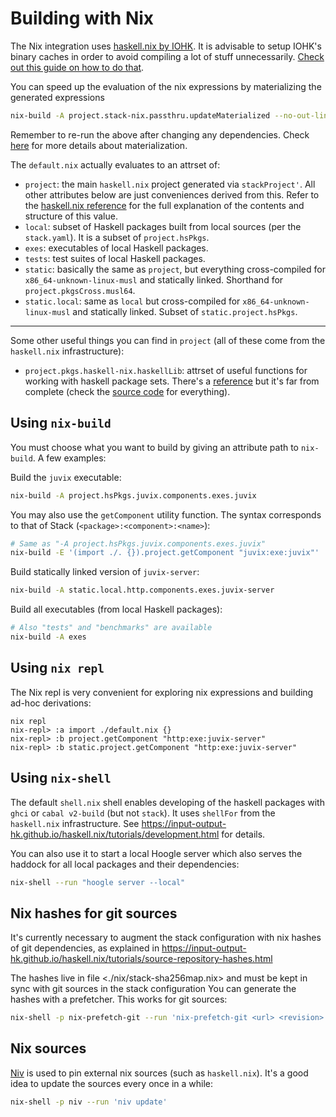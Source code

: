 # Building with Nix

The Nix integration uses [haskell.nix by
IOHK](https://input-output-hk.github.io/haskell.nix/index.html). It is
advisable to setup IOHK's binary caches in order to avoid compiling a lot of
stuff unnecessarily. [Check out this guide on how to do
that](https://input-output-hk.github.io/haskell.nix/tutorials/getting-started.html).

You can speed up the evaluation of the nix expressions by materializing the
generated expressions

```bash
nix-build -A project.stack-nix.passthru.updateMaterialized --no-out-link | bash
```

Remember to re-run the above after changing any dependencies. Check
[here](https://input-output-hk.github.io/haskell.nix/tutorials/materialization.html)
for more details about materialization.


The `default.nix` actually evaluates to an attrset of:

- `project`: the main `haskell.nix` project generated via `stackProject'`. All
  other attributes below are just conveniences derived from this. Refer to the
  [haskell.nix
  reference](https://input-output-hk.github.io/haskell.nix/reference/library.html#haskell-package-description)
  for the full explanation of the contents and structure of this value.
- `local`: subset of Haskell packages built from local sources (per the
  `stack.yaml`). It is a subset of `project.hsPkgs`.
- `exes`: executables of local Haskell packages.
- `tests`: test suites of local Haskell packages.
- `static`: basically the same as `project`, but everything cross-compiled for
  `x86_64-unknown-linux-musl` and statically linked. Shorthand for
  `project.pkgsCross.musl64`.
- `static.local`: same as `local` but cross-compiled for
  `x86_64-unknown-linux-musl` and statically linked. Subset of
  `static.project.hsPkgs`.

----

Some other useful things you can find in `project` (all of these come from the
`haskell.nix` infrastructure):

- `project.pkgs.haskell-nix.haskellLib`: attrset of useful functions for
  working with haskell package sets. There's a
  [reference](https://input-output-hk.github.io/haskell.nix/reference/library.html#haskelllib)
  but it's far from complete (check the [source
  code](https://github.com/input-output-hk/haskell.nix/blob/master/lib/default.nix)
  for everything).

## Using `nix-build`

You must choose what you want to build by giving an attribute path to
`nix-build`. A few examples:

Build the `juvix` executable:

```bash
nix-build -A project.hsPkgs.juvix.components.exes.juvix
```

You may also use the `getComponent` utility function. The syntax corresponds to
that of Stack (`<package>:<component>:<name>`):

```bash
# Same as "-A project.hsPkgs.juvix.components.exes.juvix"
nix-build -E '(import ./. {}).project.getComponent "juvix:exe:juvix"'
```

Build statically linked version of `juvix-server`:

```bash
nix-build -A static.local.http.components.exes.juvix-server
```

Build all executables (from local Haskell packages):

```bash
# Also "tests" and "benchmarks" are available
nix-build -A exes
```

## Using `nix repl`

The Nix repl is very convenient for exploring nix expressions and building
ad-hoc derivations:

```
nix repl
nix-repl> :a import ./default.nix {}
nix-repl> :b project.getComponent "http:exe:juvix-server"
nix-repl> :b static.project.getComponent "http:exe:juvix-server"
```

## Using `nix-shell`

The default `shell.nix` shell enables developing of the haskell packages with
`ghci` or `cabal v2-build` (but not `stack`). It uses `shellFor` from the
`haskell.nix` infrastructure. See
<https://input-output-hk.github.io/haskell.nix/tutorials/development.html> for
details.

You can also use it to start a local Hoogle server which also serves the
haddock for all local packages and their dependencies:

```bash
nix-shell --run "hoogle server --local"
```

## Nix hashes for git sources

It's currently necessary to augment the stack configuration with nix hashes of
git dependencies, as explained in
<https://input-output-hk.github.io/haskell.nix/tutorials/source-repository-hashes.html>

The hashes live in file <./nix/stack-sha256map.nix> and must be kept in sync
with git sources in the stack configuration You can generate the hashes with a
prefetcher. This works for git sources:

```bash
nix-shell -p nix-prefetch-git --run 'nix-prefetch-git <url> <revision>'
```

## Nix sources

[Niv](https://github.com/nmattia/niv) is used to pin external nix sources (such
as `haskell.nix`). It's a good idea to update the sources every once in a
while:

```bash
nix-shell -p niv --run 'niv update'
```
